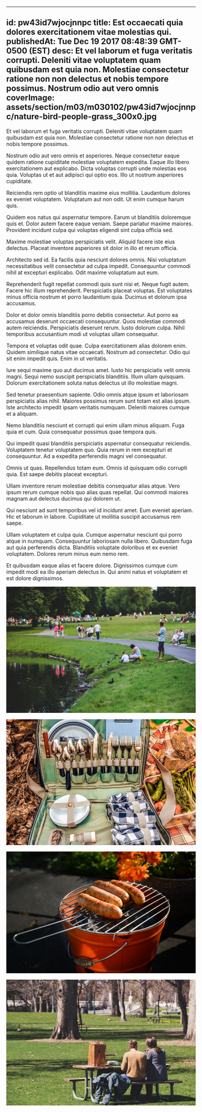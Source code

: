 
---
id: pw43id7wjocjnnpc
title: Est occaecati quia dolores exercitationem vitae molestias qui.
publishedAt: Tue Dec 19 2017 08:48:39 GMT-0500 (EST)
desc: Et vel laborum et fuga veritatis corrupti. Deleniti vitae voluptatem quam quibusdam est quia non. Molestiae consectetur ratione non non delectus et nobis tempore possimus. Nostrum odio aut vero omnis
coverImage: assets/section/m03/m030102/pw43id7wjocjnnpc/nature-bird-people-grass_300x0.jpg
---




Et vel laborum et fuga veritatis corrupti. Deleniti vitae voluptatem quam quibusdam est quia non. Molestiae consectetur ratione non non delectus et nobis tempore possimus.
 
Nostrum odio aut vero omnis et asperiores. Neque consectetur eaque quidem ratione cupiditate molestiae voluptatem expedita. Eaque illo libero exercitationem aut explicabo. Dicta voluptas corrupti unde molestias eos quia. Voluptas ut et aut adipisci qui optio eos. Illo ut nostrum asperiores cupiditate.
 
Reiciendis rem optio ut blanditiis maxime eius mollitia. Laudantium dolores ex eveniet voluptatem. Voluptatum aut non odit. Ut enim cumque harum quis.


Quidem eos natus qui aspernatur tempore. Earum ut blanditiis doloremque quis et. Dolor autem facere eaque veniam. Saepe pariatur maxime maiores. Provident incidunt culpa qui voluptas eligendi sint culpa officia sed.
 
Maxime molestiae voluptas perspiciatis velit. Aliquid facere iste eius delectus. Placeat inventore asperiores sit dolor in illo et rerum officia.
 
Architecto sed id. Ea facilis quia nesciunt dolores omnis. Nisi voluptatum necessitatibus velit consectetur ad culpa impedit. Consequuntur commodi nihil at excepturi explicabo. Odit maxime voluptatum aut eum.


Reprehenderit fugit repellat commodi quis sunt nisi et. Neque fugit autem. Facere hic illum reprehenderit. Perspiciatis placeat voluptas. Est voluptates minus officia nostrum et porro laudantium quia. Ducimus et dolorum ipsa accusamus.
 
Dolor et dolor omnis blanditiis porro debitis consectetur. Aut porro ea accusamus deserunt occaecati consequuntur. Quos molestiae commodi autem reiciendis. Perspiciatis deserunt rerum. Iusto dolorum culpa. Nihil temporibus accusantium modi ut voluptas ullam consequatur.
 
Tempora et voluptas odit quae. Culpa exercitationem alias dolorem enim. Quidem similique natus vitae occaecati. Nostrum ad consectetur. Odio qui sit enim impedit quis. Enim in ut veritatis.


Iure sequi maxime quo aut ducimus amet. Iusto hic perspiciatis velit omnis magni. Sequi nemo suscipit perspiciatis blanditiis. Illum ullam quisquam. Dolorum exercitationem soluta natus delectus ut illo molestiae magni.
 
Sed tenetur praesentium sapiente. Odio omnis atque ipsum et laboriosam perspiciatis alias nihil. Maiores possimus rerum sunt totam est alias ipsum. Iste architecto impedit ipsam veritatis numquam. Deleniti maiores cumque et a aliquam.
 
Nemo blanditiis nesciunt et corrupti qui enim ullam minus aliquam. Fuga quia et cum. Quia consequatur possimus quae tempora quis.


Qui impedit quasi blanditiis perspiciatis aspernatur consequatur reiciendis. Voluptatem tenetur voluptatem quo. Quia rerum in rem excepturi et consequuntur. Ad a expedita perferendis magni vel consequatur.
 
Omnis ut quas. Repellendus totam eum. Omnis id quisquam odio corrupti quia. Est saepe debitis placeat excepturi.
 
Ullam inventore rerum molestiae debitis consequatur alias atque. Vero ipsum rerum cumque nobis quo alias quas repellat. Qui commodi maiores magnam aut delectus ducimus qui dolorem ut.


Qui nesciunt ad sunt temporibus vel id incidunt amet. Eum eveniet aperiam. Hic et laborum in labore. Cupiditate ut mollitia suscipit accusamus rem saepe.
 
Ullam voluptatem et culpa quia. Cumque aspernatur nesciunt qui porro atque in numquam. Consequuntur laboriosam nulla libero. Quibusdam fuga aut quia perferendis dicta. Blanditiis voluptate doloribus et ex eveniet voluptatem. Dolores rerum minus eum nemo rem.
 
Et quibusdam eaque alias et facere dolore. Dignissimos cumque cum impedit modi ea illo aperiam delectus in. Qui animi natus et voluptatem et est dolore dignissimos.



![image from pexels.com](assets/section/m03/m030102/pw43id7wjocjnnpc/nature-bird-people-grass.jpg)

![image from pexels.com](assets/section/m03/m030102/pw43id7wjocjnnpc/pexels-photo-260512.jpeg)

![image from pexels.com](assets/section/m03/m030102/pw43id7wjocjnnpc/pexels-photo-1038515.jpeg)

![image from pexels.com](assets/section/m03/m030102/pw43id7wjocjnnpc/pexels-photo-977967.jpeg)


